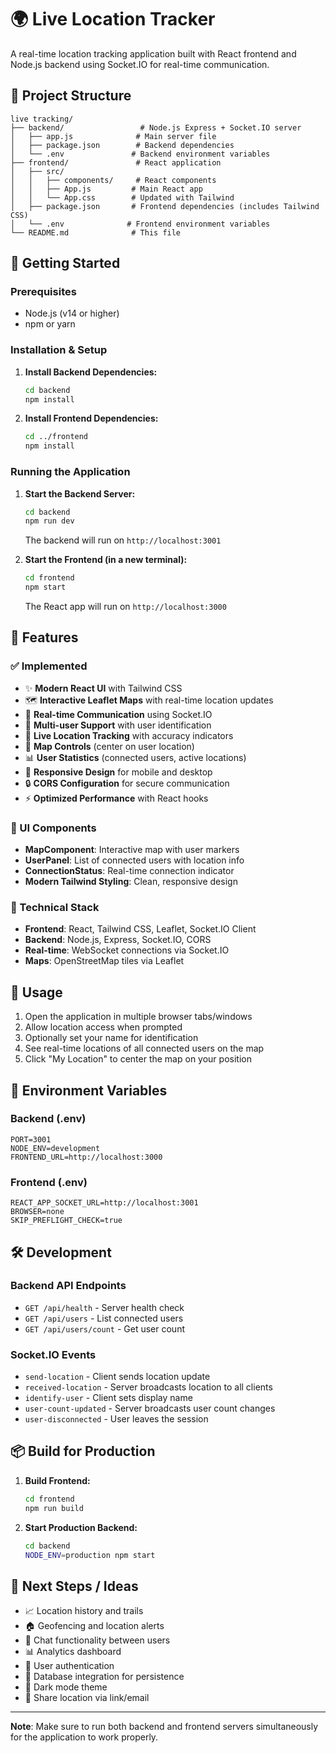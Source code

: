 # 🌍 Live Location Tracker

A real-time location tracking application built with React frontend and Node.js backend using Socket.IO for real-time communication.

## 📁 Project Structure

```
live tracking/
├── backend/                 # Node.js Express + Socket.IO server
│   ├── app.js              # Main server file
│   ├── package.json        # Backend dependencies
│   └── .env               # Backend environment variables
├── frontend/               # React application
│   ├── src/
│   │   ├── components/     # React components
│   │   ├── App.js         # Main React app
│   │   └── App.css        # Updated with Tailwind
│   ├── package.json       # Frontend dependencies (includes Tailwind CSS)
│   └── .env              # Frontend environment variables
└── README.md              # This file
```

## 🚀 Getting Started

### Prerequisites
- Node.js (v14 or higher)
- npm or yarn

### Installation & Setup

1. **Install Backend Dependencies:**
   ```bash
   cd backend
   npm install
   ```

2. **Install Frontend Dependencies:**
   ```bash
   cd ../frontend
   npm install
   ```

### Running the Application

1. **Start the Backend Server:**
   ```bash
   cd backend
   npm run dev
   ```
   The backend will run on `http://localhost:3001`

2. **Start the Frontend (in a new terminal):**
   ```bash
   cd frontend
   npm start
   ```
   The React app will run on `http://localhost:3000`

## 🔧 Features

### ✅ Implemented
- ✨ **Modern React UI** with Tailwind CSS
- 🗺️ **Interactive Leaflet Maps** with real-time location updates
- 🔄 **Real-time Communication** using Socket.IO
- 👥 **Multi-user Support** with user identification
- 📍 **Live Location Tracking** with accuracy indicators
- 🎯 **Map Controls** (center on user location)
- 📊 **User Statistics** (connected users, active locations)
- 🎨 **Responsive Design** for mobile and desktop
- 🔒 **CORS Configuration** for secure communication
- ⚡ **Optimized Performance** with React hooks

### 🎨 UI Components
- **MapComponent**: Interactive map with user markers
- **UserPanel**: List of connected users with location info
- **ConnectionStatus**: Real-time connection indicator
- **Modern Tailwind Styling**: Clean, responsive design

### 🔧 Technical Stack
- **Frontend**: React, Tailwind CSS, Leaflet, Socket.IO Client
- **Backend**: Node.js, Express, Socket.IO, CORS
- **Real-time**: WebSocket connections via Socket.IO
- **Maps**: OpenStreetMap tiles via Leaflet

## 📱 Usage

1. Open the application in multiple browser tabs/windows
2. Allow location access when prompted
3. Optionally set your name for identification
4. See real-time locations of all connected users on the map
5. Click "My Location" to center the map on your position

## 🔐 Environment Variables

### Backend (.env)
```
PORT=3001
NODE_ENV=development
FRONTEND_URL=http://localhost:3000
```

### Frontend (.env)
```
REACT_APP_SOCKET_URL=http://localhost:3001
BROWSER=none
SKIP_PREFLIGHT_CHECK=true
```

## 🛠️ Development

### Backend API Endpoints
- `GET /api/health` - Server health check
- `GET /api/users` - List connected users
- `GET /api/users/count` - Get user count

### Socket.IO Events
- `send-location` - Client sends location update
- `received-location` - Server broadcasts location to all clients
- `identify-user` - Client sets display name
- `user-count-updated` - Server broadcasts user count changes
- `user-disconnected` - User leaves the session

## 📦 Build for Production

1. **Build Frontend:**
   ```bash
   cd frontend
   npm run build
   ```

2. **Start Production Backend:**
   ```bash
   cd backend
   NODE_ENV=production npm start
   ```

## 🎯 Next Steps / Ideas

- 📈 Location history and trails
- 🏠 Geofencing and location alerts  
- 💬 Chat functionality between users
- 📊 Analytics dashboard
- 🔐 User authentication
- 💾 Database integration for persistence
- 🌙 Dark mode theme
- 📧 Share location via link/email

---

**Note**: Make sure to run both backend and frontend servers simultaneously for the application to work properly.